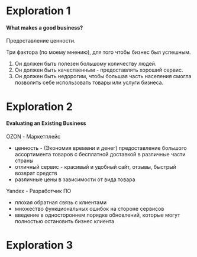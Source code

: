 # Exploration 1
#### What makes a good business?


Предоставление ценности.

Три фактора (по моему мнению), для того чтобы бизнес был успешным.
1.  Он должен быть полезен большому количеству людей.
2.  Он должен быть качественным - предоставлять хороший сервис.
3.  Он должен быть недорогим, чтобы большая часть населения смогла позволить себе использовать товары или услуги бизнеса.

# Exploration 2
#### Evaluating an Existing Business

OZON - Маркетплейс
- ценность - (Экономия времени и денег) предоставление большого ассортимента товаров с бесплатной доставкой в различные части страны
- отличный сервис - красивый и удобный сайт, отзывы, быстрый возврат средств
- различные цены в зависимости от вида товара

Yandex - Разработчик ПО
- плохая обратная связь с клиентами
- множество функциональных ошибок на стороне сервисов
- введение в одностороннем порядке обновлений, которые могут полностью остановить бизнес клиента

# Exploration 3
